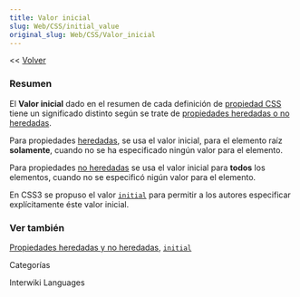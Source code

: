```yaml
---
title: Valor inicial
slug: Web/CSS/initial_value
original_slug: Web/CSS/Valor_inicial
---
```


<< [Volver](es/Gu%c3%ada_de_referencia_de_CSS)

### Resumen

El **Valor inicial** dado en el resumen de cada definición de [propiedad CSS](es/Gu%c3%ada_de_referencia_de_CSS) tiene un significado distinto según se trate de [propiedades heredadas o no heredadas](es/CSS/inheritance#Propiedades_heredadas_y_no_heredadas).

Para propiedades [heredadas](es/CSS/inheritance#Propiedades_heredadas_y_no_heredadas), se usa el valor inicial, para el elemento raíz **solamente**, cuando no se ha especificado ningún valor para el elemento.

Para propiedades [no heredadas](es/CSS/inheritance#Propiedades_heredadas_y_no_heredadas) se usa el valor inicial para **todos** los elementos, cuando no se especificó nigún valor para el elemento.

En CSS3 se propuso el valor [`initial`](es/CSS/initial) para permitir a los autores especificar explícitamente éste valor inicial.

### Ver también

[Propiedades heredadas y no heredadas](es/CSS/inheritance#Propiedades_heredadas_y_no_heredadas), [`initial`](es/CSS/initial)

Categorías

Interwiki Languages
